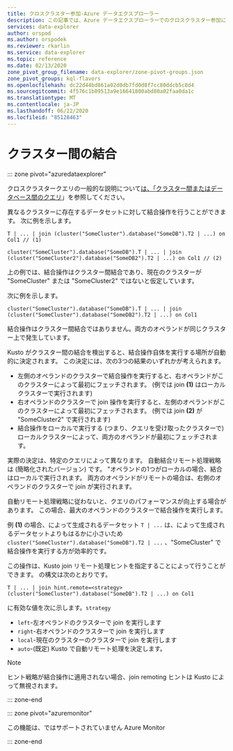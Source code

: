 ```yaml
---
title: クロスクラスター参加-Azure データエクスプローラー
description: この記事では、Azure データエクスプローラーでのクロスクラスター参加について説明します。
services: data-explorer
author: orspod
ms.author: orspodek
ms.reviewer: rkarlin
ms.service: data-explorer
ms.topic: reference
ms.date: 02/13/2020
zone_pivot_group_filename: data-explorer/zone-pivot-groups.json
zone_pivot_groups: kql-flavors
ms.openlocfilehash: dc22d44bd861a02d0db7fd0d8f7cc80ddcb5c8d4
ms.sourcegitcommit: 4f576c1b89513a9e16641800abd80a02faa0da1c
ms.translationtype: MT
ms.contentlocale: ja-JP
ms.lasthandoff: 06/22/2020
ms.locfileid: "85128463"
---
```

# <a name="cross-cluster-join"></a>クラスター間の結合

::: zone pivot="azuredataexplorer"

クロスクラスタークエリの一般的な説明について[は、「クラスター間またはデータベース間のクエリ](cross-cluster-or-database-queries.md)」を参照してください。

異なるクラスターに存在するデータセットに対して結合操作を行うことができます。 次に例を示します。

```kusto
T | ... | join (cluster("SomeCluster").database("SomeDB").T2 | ...) on Col1 // (1)

cluster("SomeCluster").database("SomeDB").T | ... | join (cluster("SomeCluster2").database("SomeDB2").T2 | ...) on Col1 // (2)
```

上の例では、結合操作はクラスター間結合であり、現在のクラスターが "SomeCluster" または "SomeCluster2" ではないと仮定しています。

次に例を示します。

```kusto
cluster("SomeCluster").database("SomeDB").T | ... | join (cluster("SomeCluster").database("SomeDB2").T2 | ...) on Col1 
```

結合操作はクラスター間結合ではありません。両方のオペランドが同じクラスター上で発生しています。

Kusto がクラスター間の結合を検出すると、結合操作自体を実行する場所が自動的に決定されます。 この決定には、次の3つの結果のいずれかが考えられます。

* 左側のオペランドのクラスターで結合操作を実行すると、右オペランドがこのクラスターによって最初にフェッチされます。 (例では join **(1)** はローカルクラスターで実行されます)
* 右オペランドのクラスターで join 操作を実行すると、左側のオペランドがこのクラスターによって最初にフェッチされます。 (例では join **(2)** が "SomeCluster2" で実行されます)
* 結合操作をローカルで実行する (つまり、クエリを受け取ったクラスターで) ローカルクラスターによって、両方のオペランドが最初にフェッチされます。

実際の決定は、特定のクエリによって異なります。 自動結合リモート処理戦略は (簡略化されたバージョン) です。 "オペランドの1つがローカルの場合、結合はローカルで実行されます。 両方のオペランドがリモートの場合は、右側のオペランドのクラスターで join が実行されます。

自動リモート処理戦略に従わないと、クエリのパフォーマンスが向上する場合があります。 この場合、最大のオペランドのクラスターで結合操作を実行します。

例 **(1)** の場合、によって生成されるデータセット `T | ...` は、によって生成されるデータセットよりもはるかに小さいため `cluster("SomeCluster").database("SomeDB").T2 | ...` 、"SomeCluster" で結合操作を実行する方が効率的です。

この操作は、Kusto join リモート処理ヒントを指定することによって行うことができます。 の構文は次のとおりです。

```kusto
T | ... | join hint.remote=<strategy> (cluster("SomeCluster").database("SomeDB").T2 | ...) on Col1
```

に有効な値を次に示します。`strategy`
* `left`-左オペランドのクラスターで join を実行します 
* `right`-右オペランドのクラスターで join を実行します
* `local`-現在のクラスターのクラスターで join を実行します
* `auto`-(既定) Kusto で自動リモート処理を決定します。

> [!Note]
> ヒント戦略が結合操作に適用されない場合、join remoting ヒントは Kusto によって無視されます。

::: zone-end

::: zone pivot="azuremonitor"

この機能は、ではサポートされていません Azure Monitor

::: zone-end
